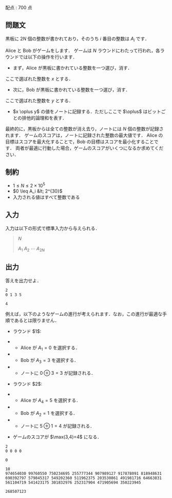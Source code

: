 配点 : $700$ 点

## 問題文

黒板に $2N$ 個の整数が書かれており，そのうち $i$ 番目の整数は $A_i$ です．

Alice と Bob がゲームをします．
ゲームは $N$ ラウンドにわたって行われ，各ラウンドでは以下の操作を行います．

- <p>まず，Alice が黒板に書かれている整数を一つ選び，消す．
ここで選ばれた整数を $x$ とする．</p>
- <p>次に，Bob が黒板に書かれている整数を一つ選び，消す．
ここで選ばれた整数を $y$ とする．</p>
- <p>$x \oplus y$ の値をノートに記録する．ただしここで $\oplus$ はビットごとの排他的論理和を表す．</p>

最終的に，黒板からは全ての整数が消え去り，ノートには $N$ 個の整数が記録されます．
ゲームのスコアは，ノートに記録された整数の最大値です．
Alice の目標はスコアを最大化することで，Bob の目標はスコアを最小化することです．
両者が最適に行動した場合，ゲームのスコアがいくつになるか求めてください．

## 制約

- $1 \leq N \leq 2 \times 10^5$
- $0 \leq A_i &lt; 2^{30}$
- 入力される値はすべて整数である

## 入力

入力は以下の形式で標準入力から与えられる．

> $N$
> 
> $A_1$ $A_2$ $\cdots$ $A_{2N}$

## 出力

答えを出力せよ．

```input1
2
0 1 3 5
```

```output1
4
```

例えば，以下のようなゲームの進行が考えられます．なお，この進行が最適な手順であるとは限りません．

- <p>ラウンド $1$:</p>
-   - Alice が $A_1=0$ を選択する．
-   - Bob が $A_3=3$ を選択する．
-   - ノートに $0 \oplus 3=3$ が記録される．
- <p>ラウンド $2$:</p>
-   - Alice が $A_4=5$ を選択する．
-   - Bob が $A_2=1$ を選択する．
-   - ノートに $5 \oplus 1=4$ が記録される．
- <p>ゲームのスコアが $\max(3,4)=4$ になる．</p>

```input2
2
0 0 0 0
```

```output2
0
```

```input3
10
974654030 99760550 750234695 255777344 907989127 917878091 818948631 690392797 579845317 549202360 511962375 203530861 491981716 64663831 561104719 541423175 301832976 252317904 471905694 350223945
```

```output3
268507123
```